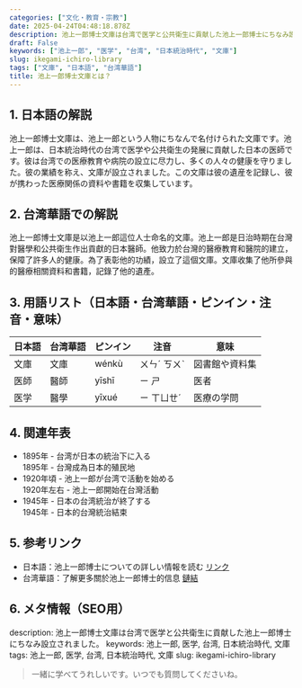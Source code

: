 ```yaml
---
categories: ["文化・教育・宗教"]
date: 2025-04-24T04:48:18.878Z
description: 池上一郎博士文庫は台湾で医学と公共衛生に貢献した池上一郎博士にちなみ設立されました。
draft: False
keywords: ["池上一郎", "医学", "台湾", "日本統治時代", "文庫"]
slug: ikegami-ichiro-library
tags: ["文庫", "日本語", "台湾華語"]
title: 池上一郎博士文庫とは？
---
```




## 1. 日本語の解説
池上一郎博士文庫は、池上一郎という人物にちなんで名付けられた文庫です。池上一郎は、日本統治時代の台湾で医学や公共衛生の発展に貢献した日本の医師です。彼は台湾での医療教育や病院の設立に尽力し、多くの人々の健康を守りました。彼の業績を称え、文庫が設立されました。この文庫は彼の遺産を記録し、彼が携わった医療関係の資料や書籍を収集しています。

## 2. 台湾華語での解説
池上一郎博士文庫是以池上一郎這位人士命名的文庫。池上一郎是日治時期在台灣對醫學和公共衛生作出貢獻的日本醫師。他致力於台灣的醫療教育和醫院的建立，保障了許多人的健康。為了表彰他的功績，設立了這個文庫。文庫收集了他所參與的醫療相關資料和書籍，記錄了他的遺產。

## 3. 用語リスト（日本語・台湾華語・ピンイン・注音・意味）

| 日本語        | 台湾華語            | ピンイン        | 注音       | 意味               |
|---------------|---------------------|-----------------|------------|--------------------|
| 文庫          | 文庫               | wénkù           | ㄨㄣˊ ㄎㄨˋ   | 図書館や資料集        |
| 医師          | 醫師               | yīshī           | ㄧ ㄕ        | 医者               |
| 医学          | 醫學               | yīxué           | ㄧ ㄒㄩㄝˊ     | 医療の学問          |

## 4. 関連年表

- 1895年 - 台湾が日本の統治下に入る  
  1895年 - 台灣成為日本的殖民地
- 1920年頃 - 池上一郎が台湾で活動を始める  
  1920年左右 - 池上一郎開始在台灣活動
- 1945年 - 日本の台湾統治が終了する  
  1945年 - 日本的台灣統治結束

## 5. 参考リンク

- 日本語：池上一郎博士についての詳しい情報を読む [リンク](https://ja.example.com)
- 台湾華語：了解更多關於池上一郎博士的信息 [鏈結](https://zh.example.com)

## 6. メタ情報（SEO用）

description: 池上一郎博士文庫は台湾で医学と公共衛生に貢献した池上一郎博士にちなみ設立されました。
keywords: 池上一郎, 医学, 台湾, 日本統治時代, 文庫
tags: 池上一郎, 医学, 台湾, 日本統治時代, 文庫
slug: ikegami-ichiro-library

>一緒に学べてうれしいです。いつでも質問してくださいね。